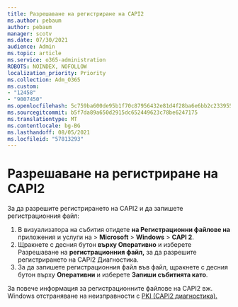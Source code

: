 ```yaml
---
title: Разрешаване на регистриране на CAPI2
ms.author: pebaum
author: pebaum
manager: scotv
ms.date: 07/30/2021
audience: Admin
ms.topic: article
ms.service: o365-administration
ROBOTS: NOINDEX, NOFOLLOW
localization_priority: Priority
ms.collection: Adm_O365
ms.custom:
- "12458"
- "9007450"
ms.openlocfilehash: 5c759ba600de95b1f70c87956432e81d4f28ba6e6bb2c2339557676bc18f61af
ms.sourcegitcommit: b5f7da89a650d2915dc652449623c78be6247175
ms.translationtype: MT
ms.contentlocale: bg-BG
ms.lasthandoff: 08/05/2021
ms.locfileid: "57813293"
---
```

# <a name="enable-capi2-logging"></a>Разрешаване на регистриране на CAPI2

За да разрешите регистрирането на CAPI2 и да запишете регистрационния файл:

1. В визуализатора на събития отидете **на Регистрационни файлове на** приложения и услуги на  >  **Microsoft**  >  **Windows**  >  **CAPI 2**.
2. Щракнете с десния бутон **върху Оперативно** и изберете Разрешаване на **регистрационния файл,** за да разрешите регистрирането на CAPI2 Диагностика.
3. За да запишете регистрационния файл във файл, щракнете с десния бутон върху **Оперативни** и изберете **Запиши събитията като**.

За повече информация за регистрационните файлове на CAPI2 вж. Windows отстраняване на неизправности с [PKI (CAPI2 диагностика).](https://social.technet.microsoft.com/wiki/contents/articles/242.windows-pki-troubleshooting-capi2-diagnostics.aspx)